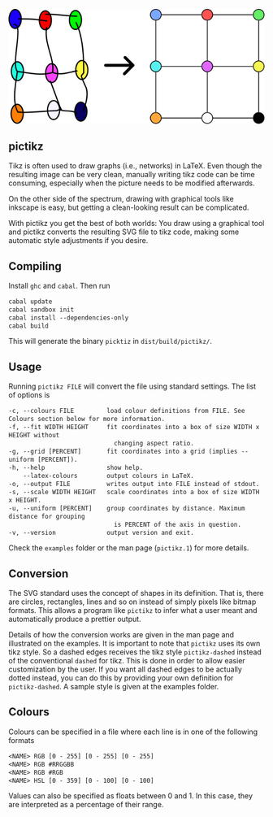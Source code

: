 ![On the left side there is a sketchy handdraw grid, while on the right side it looks perfect.](example.png?raw=true "Example of what pictikz can do.")

## pictikz

Tikz is often used to draw graphs (i.e., networks) in LaTeX. Even though the resulting image can be very clean, manually writing tikz code can be time consuming, especially when the picture needs to be modified afterwards.

On the other side of the spectrum, drawing with graphical tools like inkscape is easy, but getting a clean-looking result can be complicated.

With pictikz you get the best of both worlds: You draw using a graphical tool and pictikz converts the resulting SVG file to tikz code, making some automatic style adjustments if you desire.

## Compiling

Install `ghc` and `cabal`. Then run

    cabal update
    cabal sandbox init
    cabal install --dependencies-only
    cabal build

This will generate the binary `picktiz` in `dist/build/pictikz/`.

## Usage

Running `pictikz FILE` will convert the file using standard settings. The list of options is

	-c, --colours FILE         load colour definitions from FILE. See Colours section below for more information.
	-f, --fit WIDTH HEIGHT     fit coordinates into a box of size WIDTH x HEIGHT without
	                             changing aspect ratio.
	-g, --grid [PERCENT]       fit coordinates into a grid (implies --uniform [PERCENT]).
	-h, --help                 show help.
	    --latex-colours        output colours in LaTeX.
	-o, --output FILE          writes output into FILE instead of stdout.
	-s, --scale WIDTH HEIGHT   scale coordinates into a box of size WIDTH x HEIGHT.
	-u, --uniform [PERCENT]    group coordinates by distance. Maximum distance for grouping
	                             is PERCENT of the axis in question.
	-v, --version              output version and exit.

Check the `examples` folder or the man page (`pictikz.1`) for more details.

## Conversion

The SVG standard uses the concept of shapes in its definition. That is, there are circles, rectangles, lines and so on instead of simply pixels like bitmap formats.
This allows a program like `pictikz` to infer what a user meant and automatically produce a prettier output.

Details of how the conversion works are given in the man page and illustrated on the examples. It is important to note that `pictikz` uses its own tikz style. So a dashed edges receives the tikz style `pictikz-dashed` instead of the conventional `dashed` for tikz. This is done in order to allow easier customization by the user. If you want all dashed edges to be actually dotted instead, you can do this by providing your own definition for `pictikz-dashed`. A sample style is given at the examples folder.

## Colours
Colours can be specified in a file where each line is in one of the following formats

    <NAME> RGB [0 - 255] [0 - 255] [0 - 255]
    <NAME> RGB #RRGGBB
    <NAME> RGB #RGB
    <NAME> HSL [0 - 359] [0 - 100] [0 - 100]

Values can also be specified as floats between 0 and 1. In this case, they are interpreted as a percentage of their range.
